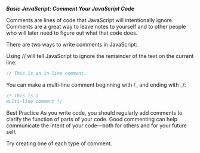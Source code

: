 ***Basic JavaScript: Comment Your JavaScript Code***

Comments are lines of code that JavaScript will intentionally ignore. Comments are a great way to leave notes to yourself and to other people who will later need to figure out what that code does.

There are two ways to write comments in JavaScript:

Using // will tell JavaScript to ignore the remainder of the text on the current line:

```javascript
// This is an in-line comment.
```

You can make a multi-line comment beginning with /_ and ending with _/:

```javascript
/* This is a
multi-line comment */
```

Best Practice
As you write code, you should regularly add comments to clarify the function of parts of your code. Good commenting can help communicate the intent of your code—both for others and for your future self.

Try creating one of each type of comment.
